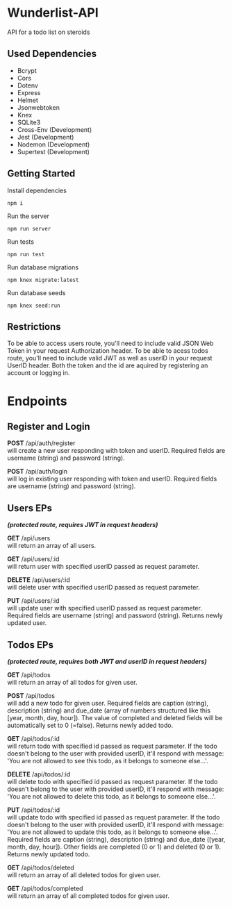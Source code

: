 # Wunderlist-API

API for a todo list on steroids


## Used Dependencies

- Bcrypt
- Cors
- Dotenv
- Express
- Helmet
- Jsonwebtoken
- Knex
- SQLite3
- Cross-Env (Development)
- Jest (Development)
- Nodemon (Development)
- Supertest (Development)


## Getting Started

Install dependencies
```
npm i
```
Run the server
```
npm run server
```
Run tests
```
npm run test
```
Run database migrations
```
npm knex migrate:latest
```
Run database seeds
```
npm knex seed:run
```


## Restrictions

To be able to access users route, you'll need to include valid JSON Web Token in your request Authorization header.
To be able to acess todos route, you'll need to include valid JWT as well as userID in your request UserID header.
Both the token and the id are aquired by registering an account or logging in.


# Endpoints

## Register and Login

**POST** /api/auth/register <br>
will create a new user responding with token and userID. Required fields are username (string) and password (string).


**POST** /api/auth/login  <br>
will log in existing user responding with token and userID. Required fields are username (string) and password (string).


## Users EPs

***(protected route, requires JWT in request headers)***


**GET** /api/users <br>
will return an array of all users.


**GET** /api/users/:id <br>
will return user with specified userID passed as request parameter.


**DELETE** /api/users/:id <br>
will delete user with specified userID passed as request parameter.


**PUT** /api/users/:id <br>
will update user with specified userID passed as request parameter. Required fields are username (string) and password (string). Returns newly updated user.


## Todos EPs

***(protected route, requires both JWT and userID in request headers)***


**GET** /api/todos  <br>
will return an array of all todos for given user.


**POST** /api/todos  <br>
will add a new todo for given user. Required fields are caption (string), description (string) and due_date (array of numbers structured like this [year, month, day, hour]). The value of completed and deleted fields will be automatically set to 0 (=false). Returns newly added todo.


**GET** /api/todos/:id <br>
will return todo with specified id passed as request parameter. If the todo doesn't belong to the user with provided userID, it'll respond with message: 'You are not allowed to see this todo, as it belongs to someone else...'.


**DELETE** /api/todos/:id <br>
will delete todo with specified id passed as request parameter. If the todo doesn't belong to the user with provided userID, it'll respond with message: 'You are not allowed to delete this todo, as it belongs to someone else...'.


**PUT** /api/todos/:id <br>
will update todo with specified id passed as request parameter. If the todo doesn't belong to the user with provided userID, it'll respond with message: 'You are not allowed to update this todo, as it belongs to someone else...'. Required fields are caption (string), description (string) and due_date ([year, month, day, hour]). Other fields are completed (0 or 1) and deleted (0 or 1). Returns newly updated todo.


**GET** /api/todos/deleted <br>
will return an array of all deleted todos for given user.


**GET** /api/todos/completed <br>
will return an array of all completed todos for given user.